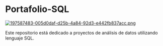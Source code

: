 # Portafolio-SQL
[![197587483-005d0daf-d25b-4a84-92d3-e442fb837acc.png](https://i.postimg.cc/xd07ZZcs/197587483-005d0daf-d25b-4a84-92d3-e442fb837acc.png)](https://postimg.cc/XrzQGQKF)

Este repositorio está dedicado a proyectos de análisis de datos utilizando lenguaje SQL.
